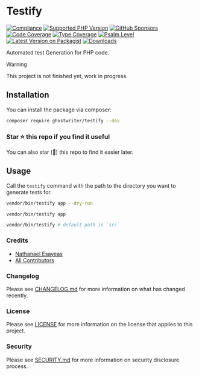 # Testify

[![Compliance](https://github.com/ghostwriter/testify/actions/workflows/compliance.yml/badge.svg)](https://github.com/ghostwriter/testify/actions/workflows/compliance.yml)
[![Supported PHP Version](https://badgen.net/packagist/php/ghostwriter/testify?color=8892bf)](https://www.php.net/supported-versions)
[![GitHub Sponsors](https://img.shields.io/github/sponsors/ghostwriter?label=Sponsor+@ghostwriter/testify&logo=GitHub+Sponsors)](https://github.com/sponsors/ghostwriter)
[![Code Coverage](https://codecov.io/gh/ghostwriter/testify/branch/main/graph/badge.svg)](https://codecov.io/gh/ghostwriter/testify)
[![Type Coverage](https://shepherd.dev/github/ghostwriter/testify/coverage.svg)](https://shepherd.dev/github/ghostwriter/testify)
[![Psalm Level](https://shepherd.dev/github/ghostwriter/testify/level.svg)](https://psalm.dev/docs/running_psalm/error_levels)
[![Latest Version on Packagist](https://badgen.net/packagist/v/ghostwriter/testify)](https://packagist.org/packages/ghostwriter/testify)
[![Downloads](https://badgen.net/packagist/dt/ghostwriter/testify?color=blue)](https://packagist.org/packages/ghostwriter/testify)

Automated test Generation for PHP code.

> [!WARNING]
>
> This project is not finished yet, work in progress.

## Installation

You can install the package via composer:

``` bash
composer require ghostwriter/testify --dev
```

### Star ⭐️ this repo if you find it useful

You can also star (🌟) this repo to find it easier later.

## Usage

Call the `testify` command with the path to the directory you want to generate tests for.

```sh
vendor/bin/testify app --dry-run
```

```sh
vendor/bin/testify app
```

```sh
vendor/bin/testify # default path is `src`
```

### Credits

- [Nathanael Esayeas](https://github.com/ghostwriter)
- [All Contributors](https://github.com/ghostwriter/testify/contributors)

### Changelog

Please see [CHANGELOG.md](./CHANGELOG.md) for more information on what has changed recently.

### License

Please see [LICENSE](./LICENSE) for more information on the license that applies to this project.

### Security

Please see [SECURITY.md](./SECURITY.md) for more information on security disclosure process.
